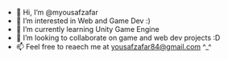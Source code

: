 - 👋 Hi, I’m @myousafzafar
- 👀 I’m interested in Web and Game Dev :)
- 🌱 I’m currently learning Unity Game Engine
- 💞️ I’m looking to collaborate on game and web dev projects :D
- 📫 Feel free to reaech me at yousafzafar84@gmail.com ^_^

<!---
myousafzafar/myousafzafar is a ✨ special ✨ repository because its `README.md` (this file) appears on your GitHub profile.
You can click the Preview link to take a look at your changes.
--->
